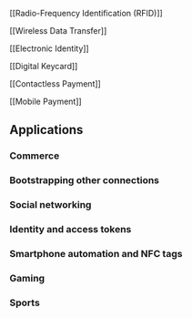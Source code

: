 [[Radio-Frequency Identification (RFID)]]

[[Wireless Data Transfer]]

[[Electronic Identity]]

[[Digital Keycard]]

[[Contactless Payment]]

[[Mobile Payment]]


## Applications
### Commerce
### Bootstrapping other connections
### Social networking
### Identity and access tokens
### Smartphone automation and NFC tags
### Gaming
### Sports